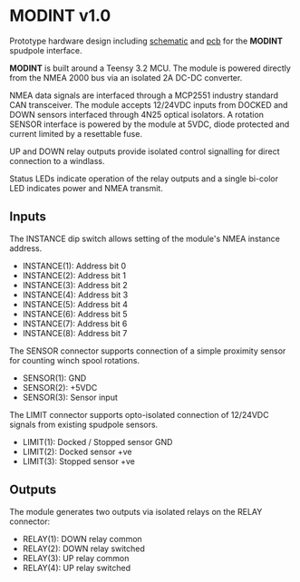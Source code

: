# MODINT v1.0

Prototype hardware design including 
[schematic](schematic.pdf)
and
[pcb](pcb.pdf)
for the __MODINT__ spudpole interface.

__MODINT__ is built around a Teensy 3.2 MCU. The module is powered directly
from the NMEA 2000 bus via an isolated 2A DC-DC converter.

NMEA data signals are interfaced through a MCP2551 industry standard CAN
transceiver.  The module accepts 12/24VDC inputs from DOCKED and DOWN sensors
interfaced through 4N25 optical isolators. A rotation SENSOR interface is
powered by the module at 5VDC, diode protected and current limited by a
resettable fuse.

UP and DOWN relay outputs provide isolated control signalling for direct
connection to a windlass.

Status LEDs indicate operation of the relay outputs and a single bi-color
LED indicates power and NMEA transmit.

## Inputs

The INSTANCE dip switch allows setting of the module's NMEA instance address.

* INSTANCE(1): Address bit 0
* INSTANCE(2): Address bit 1
* INSTANCE(3): Address bit 2
* INSTANCE(4): Address bit 3
* INSTANCE(5): Address bit 4
* INSTANCE(6): Address bit 5
* INSTANCE(7): Address bit 6
* INSTANCE(8): Address bit 7

The SENSOR connector supports connection of a simple proximity sensor for
counting winch spool rotations.

* SENSOR(1): GND
* SENSOR(2): +5VDC
* SENSOR(3): Sensor input

The LIMIT connector supports opto-isolated connection of 12/24VDC signals from
existing spudpole sensors.

* LIMIT(1): Docked / Stopped sensor GND
* LIMIT(2): Docked sensor +ve
* LIMIT(3): Stopped sensor +ve

## Outputs

The module generates two outputs via isolated relays on the RELAY connector:

* RELAY(1): DOWN relay common
* RELAY(2): DOWN relay switched
* RELAY(3): UP relay common
* RELAY(4): UP relay switched


